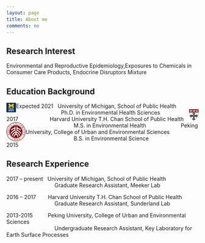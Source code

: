 ```yaml
---
layout: page
title: About me
comments: no
---
```


<!--we are changing here into About me-->

Research Interest
-----------------

Environmental and Reproductive Epidemiology,Exposures to Chemicals in Consumer Care Products, Endocrine Disruptors Mixture


Education Background
--------------------

<img align="left" src="/media/image/sph.png" height="5%" width="5%">
Expected 2021   University of Michigan, School of Public Health<br/>
                                Ph.D. in Environmental Health Sciences 

<img align="right" src="/media/image/hsph.png" height="5%" width="5%">
                
2017                      Harvard University T.H. Chan School of Public Health<br/>
                                   M.S. in Environmental Health

<img align="left" src="/media/image/pku.png" height="10%" width="10%">
                           Peking University, College of Urban and Environmental Sciences<br/>
                                   B.S. in Environmental Science<br/>
                                   2015


Research Experience
-----------------------
2017 – present     University of Michigan, School of Public Health<br/>
                                   Graduate Research Assistant, Meeker Lab 
                
2016 – 2017        Harvard University T.H. Chan School of Public Health<br/>
                                   Graduate Research Assistant, Sunderland Lab
                          
2013-2015           Peking University, College of Urban and Environmental Sciences<br/>
                                    Undergraduate Research Assistant, Key Laboratory for Earth Surface Processes
  






